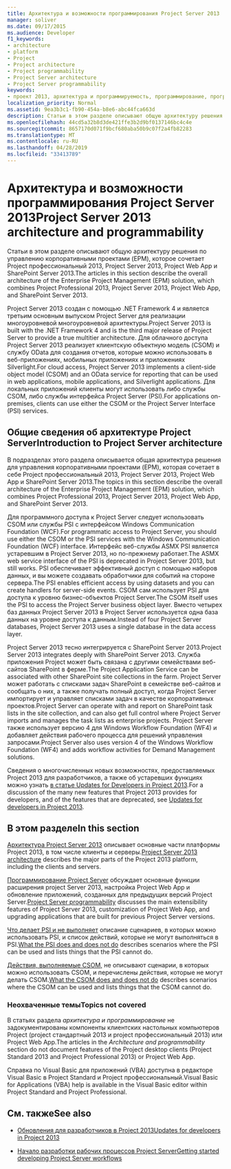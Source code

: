 ```yaml
---
title: Архитектура и возможности программирования Project Server 2013
manager: soliver
ms.date: 09/17/2015
ms.audience: Developer
f1_keywords:
- architecture
- platform
- Project
- Project architecture
- Project programmability
- Project Server architecture
- Project Server programmability
keywords:
- проект 2013, архитектура и программируемость, программирование, программирование, Project Server, проект 2013, преимущества для EPM, архитектура и Project Server
localization_priority: Normal
ms.assetid: 9ea3b3c1-fb90-454a-b8e6-abc44fca663d
description: Статьи в этом разделе описывают общую архитектуру решения по управлению корпоративными проектами (EPM), которое сочетает Project профессиональный 2013, Project Server 2013, Project Web App и SharePoint Server 2013.
ms.openlocfilehash: 44cd5a32b8d3de421ffe3b2d9bf0137146bc4c4e
ms.sourcegitcommit: 8657170d071f9bcf680aba50b9c07f2a4fb82283
ms.translationtype: MT
ms.contentlocale: ru-RU
ms.lasthandoff: 04/28/2019
ms.locfileid: "33413789"
---
```

# <a name="project-server-2013-architecture-and-programmability"></a><span data-ttu-id="5279c-104">Архитектура и возможности программирования Project Server 2013</span><span class="sxs-lookup"><span data-stu-id="5279c-104">Project Server 2013 architecture and programmability</span></span>

<span data-ttu-id="5279c-105">Статьи в этом разделе описывают общую архитектуру решения по управлению корпоративными проектами (EPM), которое сочетает Project профессиональный 2013, Project Server 2013, Project Web App и SharePoint Server 2013.</span><span class="sxs-lookup"><span data-stu-id="5279c-105">The articles in this section describe the overall architecture of the Enterprise Project Management (EPM) solution, which combines Project Professional 2013, Project Server 2013, Project Web App, and SharePoint Server 2013.</span></span>
  
<span data-ttu-id="5279c-106">Project Server 2013 создан с помощью .NET Framework 4 и является третьим основным выпуском Project Server для реализации многоуровневой многоуровневой архитектуры.</span><span class="sxs-lookup"><span data-stu-id="5279c-106">Project Server 2013 is built with the .NET Framework 4 and is the third major release of Project Server to provide a true multitier architecture.</span></span> <span data-ttu-id="5279c-107">Для облачного доступа Project Server 2013 реализует клиентскую объектную модель (CSOM) и службу OData для создания отчетов, которые можно использовать в веб-приложениях, мобильных приложениях и приложениях Silverlight.</span><span class="sxs-lookup"><span data-stu-id="5279c-107">For cloud access, Project Server 2013 implements a client-side object model (CSOM) and an OData service for reporting that can be used in web applications, mobile applications, and Silverlight applications.</span></span> <span data-ttu-id="5279c-108">Для локальных приложений клиенты могут использовать либо службы CSOM, либо службы интерфейса Project Server (PSI).</span><span class="sxs-lookup"><span data-stu-id="5279c-108">For applications on-premises, clients can use either the CSOM or the Project Server Interface (PSI) services.</span></span> 
  
## <a name="introduction-to-project-server-architecture"></a><span data-ttu-id="5279c-109">Общие сведения об архитектуре Project Server</span><span class="sxs-lookup"><span data-stu-id="5279c-109">Introduction to Project Server architecture</span></span>

<span data-ttu-id="5279c-110">В подразделах этого раздела описывается общая архитектура решения для управления корпоративными проектами (EPM), которая сочетает в себе Project профессиональный 2013, Project Server 2013, Project Web App и SharePoint Server 2013.</span><span class="sxs-lookup"><span data-stu-id="5279c-110">The topics in this section describe the overall architecture of the Enterprise Project Management (EPM) solution, which combines Project Professional 2013, Project Server 2013, Project Web App, and SharePoint Server 2013.</span></span>
  
<span data-ttu-id="5279c-111">Для программного доступа к Project Server следует использовать CSOM или службы PSI с интерфейсом Windows Communication Foundation (WCF).</span><span class="sxs-lookup"><span data-stu-id="5279c-111">For programmatic access to Project Server, you should use either the CSOM or the PSI services with the Windows Communication Foundation (WCF) interface.</span></span> <span data-ttu-id="5279c-112">Интерфейс веб-службы ASMX PSI является устаревшим в Project Server 2013, но по-прежнему работает.</span><span class="sxs-lookup"><span data-stu-id="5279c-112">The ASMX web service interface of the PSI is deprecated in Project Server 2013, but still works.</span></span> <span data-ttu-id="5279c-113">PSI обеспечивает эффективный доступ с помощью наборов данных, и вы можете создавать обработчики для событий на стороне сервера.</span><span class="sxs-lookup"><span data-stu-id="5279c-113">The PSI enables efficient access by using datasets and you can create handlers for server-side events.</span></span> <span data-ttu-id="5279c-114">CSOM сам использует PSI для доступа к уровню бизнес-объектов Project Server.</span><span class="sxs-lookup"><span data-stu-id="5279c-114">The CSOM itself uses the PSI to access the Project Server business object layer.</span></span> <span data-ttu-id="5279c-115">Вместо четырех баз данных Project Server 2013 в Project Server используется одна база данных на уровне доступа к данным.</span><span class="sxs-lookup"><span data-stu-id="5279c-115">Instead of four Project Server databases, Project Server 2013 uses a single database in the data access layer.</span></span>
  
<span data-ttu-id="5279c-116">Project Server 2013 тесно интегрируется с SharePoint Server 2013.</span><span class="sxs-lookup"><span data-stu-id="5279c-116">Project Server 2013 integrates deeply with SharePoint Server 2013.</span></span> <span data-ttu-id="5279c-117">Служба приложения Project может быть связана с другими семействами веб-сайтов SharePoint в ферме.</span><span class="sxs-lookup"><span data-stu-id="5279c-117">The Project Application Service can be associated with other SharePoint site collections in the farm.</span></span> <span data-ttu-id="5279c-118">Project Server может работать с списками задач SharePoint в семействе веб-сайтов и сообщать о них, а также получать полный доступ, когда Project Server импортирует и управляет списками задач в качестве корпоративных проектов.</span><span class="sxs-lookup"><span data-stu-id="5279c-118">Project Server can operate with and report on SharePoint task lists in the site collection, and can also get full control where Project Server imports and manages the task lists as enterprise projects.</span></span> <span data-ttu-id="5279c-119">Project Server также использует версию 4 для Windows Workflow Foundation (WF4) и добавляет действия рабочего процесса для решений управления запросами.</span><span class="sxs-lookup"><span data-stu-id="5279c-119">Project Server also uses version 4 of the Windows Workflow Foundation (WF4) and adds workflow activities for Demand Management solutions.</span></span>
  
<span data-ttu-id="5279c-120">Сведения о многочисленных новых возможностях, предоставляемых Project 2013 для разработчиков, а также об устаревших функциях можно узнать [в статье Updates for Developers in Project 2013](updates-for-developers-in-project-2013.md).</span><span class="sxs-lookup"><span data-stu-id="5279c-120">For a discussion of the many new features that Project 2013 provides for developers, and of the features that are deprecated, see [Updates for developers in Project 2013](updates-for-developers-in-project-2013.md).</span></span>
  
## <a name="in-this-section"></a><span data-ttu-id="5279c-121">В этом разделе</span><span class="sxs-lookup"><span data-stu-id="5279c-121">In this section</span></span>

<span data-ttu-id="5279c-122">[Архитектура Project Server 2013](project-server-2013-architecture.md) описывает основные части платформы Project 2013, в том числе клиенты и серверы.</span><span class="sxs-lookup"><span data-stu-id="5279c-122">[Project Server 2013 architecture](project-server-2013-architecture.md) describes the major parts of the Project 2013 platform, including the clients and servers.</span></span> 
  
<span data-ttu-id="5279c-123">[Программирование Project Server](project-server-programmability.md) обсуждает основные функции расширения project Server 2013, настройка Project Web App и обновление приложений, созданных для предыдущих версий Project Server.</span><span class="sxs-lookup"><span data-stu-id="5279c-123">[Project Server programmability](project-server-programmability.md) discusses the main extensibility features of Project Server 2013, customization of Project Web App, and upgrading applications that are built for previous Project Server versions.</span></span> 
  
<span data-ttu-id="5279c-124">[Что делает PSI и не выполняет](what-the-psi-does-and-does-not-do.md) описание сценариев, в которых можно использовать PSI, и список действий, которые не могут выполняться в PSI.</span><span class="sxs-lookup"><span data-stu-id="5279c-124">[What the PSI does and does not do](what-the-psi-does-and-does-not-do.md) describes scenarios where the PSI can be used and lists things that the PSI cannot do.</span></span> 
  
<span data-ttu-id="5279c-125">[Действия, выполняемые CSOM,](what-the-csom-does-and-does-not-do.md) не описывают сценарии, в которых можно использовать CSOM, и перечислены действия, которые не могут делать CSOM.</span><span class="sxs-lookup"><span data-stu-id="5279c-125">[What the CSOM does and does not do](what-the-csom-does-and-does-not-do.md) describes scenarios where the CSOM can be used and lists things that the CSOM cannot do.</span></span> 
  
### <a name="topics-not-covered"></a><span data-ttu-id="5279c-126">Неохваченные темы</span><span class="sxs-lookup"><span data-stu-id="5279c-126">Topics not covered</span></span>

<span data-ttu-id="5279c-127">В статьях раздела *архитектура и программирование* не задокументированы компоненты клиентских настольных компьютеров Project (project стандартный 2013 и project профессиональный 2013) или Project Web App.</span><span class="sxs-lookup"><span data-stu-id="5279c-127">The articles in the  *Architecture and programmability*  section do not document features of the Project desktop clients (Project Standard 2013 and Project Professional 2013) or Project Web App.</span></span> 
  
<span data-ttu-id="5279c-128">Справка по Visual Basic для приложений (VBA) доступна в редакторе Visual Basic в Project Standard и Project профессиональный.</span><span class="sxs-lookup"><span data-stu-id="5279c-128">Visual Basic for Applications (VBA) help is available in the Visual Basic editor within Project Standard and Project Professional.</span></span>
  
## <a name="see-also"></a><span data-ttu-id="5279c-129">См. также</span><span class="sxs-lookup"><span data-stu-id="5279c-129">See also</span></span>
<span data-ttu-id="5279c-130"><a name="bk_addresources"> </a></span><span class="sxs-lookup"><span data-stu-id="5279c-130"><a name="bk_addresources"> </a></span></span>

- [<span data-ttu-id="5279c-131">Обновления для разработчиков в Project 2013</span><span class="sxs-lookup"><span data-stu-id="5279c-131">Updates for developers in Project 2013</span></span>](updates-for-developers-in-project-2013.md)
    
- [<span data-ttu-id="5279c-132">Начало разработки рабочих процессов Project Server</span><span class="sxs-lookup"><span data-stu-id="5279c-132">Getting started developing Project Server workflows</span></span>](getting-started-developing-project-server-workflows.md)
    

